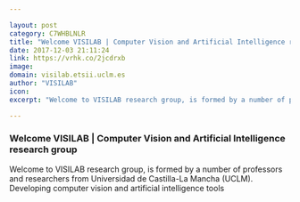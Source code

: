 ```yaml
---

layout: post
category: C7WHBLNLR
title: "Welcome VISILAB | Computer Vision and Artificial Intelligence research group"
date: 2017-12-03 21:11:24
link: https://vrhk.co/2jcdrxb
image: 
domain: visilab.etsii.uclm.es
author: "VISILAB"
icon: 
excerpt: "Welcome to VISILAB research group, is formed by a number of professors and researchers from Universidad de Castilla-La Mancha (UCLM). Developing computer vision and artificial intelligence tools"

---
```


### Welcome VISILAB | Computer Vision and Artificial Intelligence research group

Welcome to VISILAB research group, is formed by a number of professors and researchers from Universidad de Castilla-La Mancha (UCLM). Developing computer vision and artificial intelligence tools